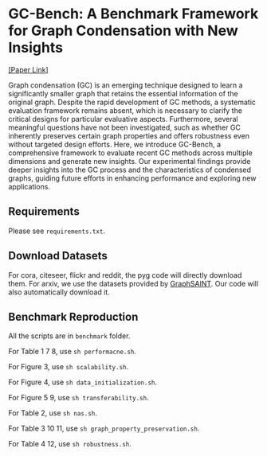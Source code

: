 [//]: # (# Preparation)

# GC-Bench: A Benchmark Framework for Graph Condensation with New Insights
 
[[Paper Link]](https://arxiv.org/pdf/2406.16715) 

Graph condensation (GC) is an emerging technique designed to learn a significantly smaller graph that retains the essential information of the original graph.  Despite the rapid development of GC methods, a systematic evaluation framework remains absent, which is necessary to clarify the critical designs for particular evaluative aspects. Furthermore, several meaningful questions have not been investigated, such as whether GC inherently preserves certain graph properties and offers robustness even without targeted design efforts. Here, we introduce GC-Bench, a comprehensive framework to evaluate recent GC methods across multiple dimensions and generate new insights. Our experimental findings provide deeper insights into the GC process and the characteristics of condensed graphs, guiding future efforts in enhancing performance and exploring new applications.




## Requirements

Please see `requirements.txt`.

## Download Datasets

For cora, citeseer, flickr and reddit, the pyg code will directly download them.
For arxiv, we use the datasets provided by [GraphSAINT](https://github.com/GraphSAINT/GraphSAINT). Our code will also automatically download it.


[//]: # (# Abstract)

[//]: # ()

[//]: # (Graph reduction for all graph algorithms especially for graph neural networks &#40;GNNs&#41;.)

[//]: # (This package aims to reduce the large, original graph into a small, synthetic and highly-informative graph.)

[//]: # ()

[//]: # (# Features)

[//]: # (* Covering 3 mainstream reduction strategies: Sparsificaiton, Coarsening and Condensation)

[//]: # (* Unified test tools for easily producing benchmarks)

## Benchmark Reproduction

All the scripts are in `benchmark` folder.

For Table 1 7 8, use `sh performacne.sh`.

For Figure 3, use `sh scalability.sh`.

For Figure 4, use `sh data_initialization.sh`.

For Figure 5 9, use `sh transferability.sh`.

For Table 2, use `sh nas.sh`.

For Table 3 10 11, use `sh graph_property_preservation.sh`.

For Table 4 12, use `sh robustness.sh`.
